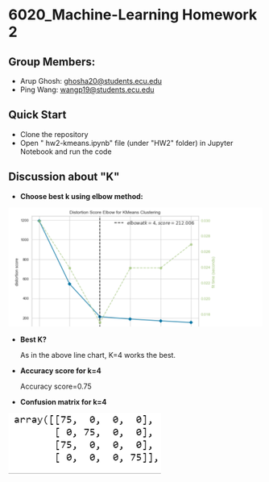 # 6020_Machine-Learning Homework 2
## Group Members:
- Arup Ghosh: ghosha20@students.ecu.edu
- Ping Wang: wangp19@students.ecu.edu
## Quick Start
- Clone the repository
- Open " hw2-kmeans.ipynb" file (under "HW2" folder) in Jupyter Notebook and run the code
## Discussion about "K"
- **Choose best k using elbow method:**

![Choosing best K](kmeansk.png) 

- **Best K?**
  
  As in the above line chart, K=4 works the best.
- **Accuracy score for k=4**
   
   Accuracy score=0.75

- **Confusion matrix for k=4**

 ![confusion matrix](confusion.png) 

